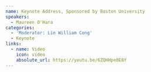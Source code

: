 ```yaml
---
name: Keynote Address, Sponsored by Boston University
speakers:
  - Maureen O'Hara
categories:
  - 'Moderator: Lin William Cong'
  - Keynote
links:
  - name: Video
    icon: video
    absolute_url: https://youtu.be/6ZQHHpe0E8Y
---
```



